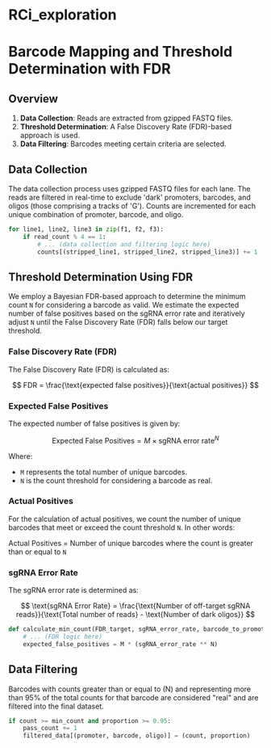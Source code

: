 # RCi_exploration
# Barcode Mapping and Threshold Determination with FDR

## Overview

1. **Data Collection**: Reads are extracted from gzipped FASTQ files.
2. **Threshold Determination**: A False Discovery Rate (FDR)-based approach is used.
3. **Data Filtering**: Barcodes meeting certain criteria are selected.

## Data Collection

The data collection process uses gzipped FASTQ files for each lane. The reads are filtered in real-time to exclude 'dark' promoters, barcodes, and oligos (those comprising a tracks of 'G'). Counts are incremented for each unique combination of promoter, barcode, and oligo.

```python
for line1, line2, line3 in zip(f1, f2, f3):
    if read_count % 4 == 1:
        # ... (data collection and filtering logic here)
        counts[(stripped_line1, stripped_line2, stripped_line3)] += 1
```

## Threshold Determination Using FDR

We employ a Bayesian FDR-based approach to determine the minimum count `N` for considering a barcode as valid. We estimate the expected number of false positives based on the sgRNA error rate and iteratively adjust `N` until the False Discovery Rate (FDR) falls below our target threshold.

### False Discovery Rate (FDR)

The False Discovery Rate (FDR) is calculated as:

$$
FDR = \frac{\text{expected false positives}}{\text{actual positives}}
$$

### Expected False Positives

The expected number of false positives is given by:

$$
\text{Expected False Positives} = M \times \text{sgRNA error rate}^N
$$

Where:
* `M` represents the total number of unique barcodes.
* `N` is the count threshold for considering a barcode as real.

### Actual Positives

For the calculation of actual positives, we count the number of unique barcodes that meet or exceed the count threshold `N`. In other words:

Actual Positives = Number of unique barcodes where the count is greater than or equal to `N`

### sgRNA Error Rate

The sgRNA error rate is determined as:

$$
\text{sgRNA Error Rate} = \frac{\text{Number of off-target sgRNA reads}}{\text{Total number of reads} - \text{Number of dark oligos}}
$$



```python
def calculate_min_count(FDR_target, sgRNA_error_rate, barcode_to_promoter_oligo):
    # ... (FDR logic here)
    expected_false_positives = M * (sgRNA_error_rate ** N)
```

## Data Filtering

Barcodes with counts greater than or equal to \(N\) and representing more than 95% of the total counts for that barcode are considered "real" and are filtered into the final dataset.

```python
if count >= min_count and proportion >= 0.95:  
    pass_count += 1
    filtered_data[(promoter, barcode, oligo)] = (count, proportion)
```
